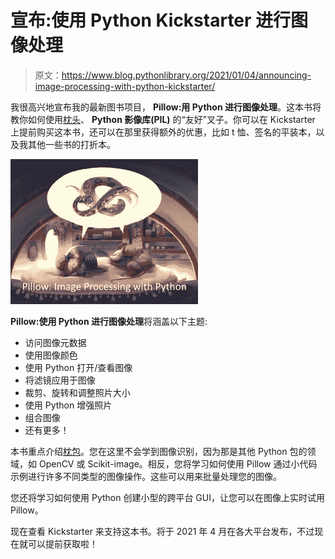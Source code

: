 # 宣布:使用 Python Kickstarter 进行图像处理

> 原文：<https://www.blog.pythonlibrary.org/2021/01/04/announcing-image-processing-with-python-kickstarter/>

我很高兴地宣布我的最新图书项目， **Pillow:用 Python 进行图像处理**。这本书将教你如何使用[枕头](https://pillow.readthedocs.io/en/stable/)、 **Python 影像库(PIL)** 的“友好”叉子。你可以在 Kickstarter 上提前购买这本书，还可以在那里获得额外的优惠，比如 t 恤、签名的平装本，以及我其他一些书的打折本。

[![Pillow: Image Processing with Python Kickstarter](img/26f9290a5d19f0613f0d89b1c8160050.png)](https://www.kickstarter.com/projects/driscollis/image-processing-with-python)

**Pillow:使用 Python 进行图像处理**将涵盖以下主题:

*   访问图像元数据
*   使用图像颜色
*   使用 Python 打开/查看图像
*   将滤镜应用于图像
*   裁剪、旋转和调整照片大小
*   使用 Python 增强照片
*   组合图像
*   还有更多！

本书重点介绍[枕包](https://pillow.readthedocs.io/en/stable/)。您在这里不会学到图像识别，因为那是其他 Python 包的领域，如 OpenCV 或 Scikit-image。相反，您将学习如何使用 Pillow 通过小代码示例进行许多不同类型的图像操作。这些可以用来批量处理您的图像。

您还将学习如何使用 Python 创建小型的跨平台 GUI，让您可以在图像上实时试用 Pillow。

现在查看 Kickstarter 来支持这本书。将于 2021 年 4 月在各大平台发布，不过现在就可以提前获取啦！